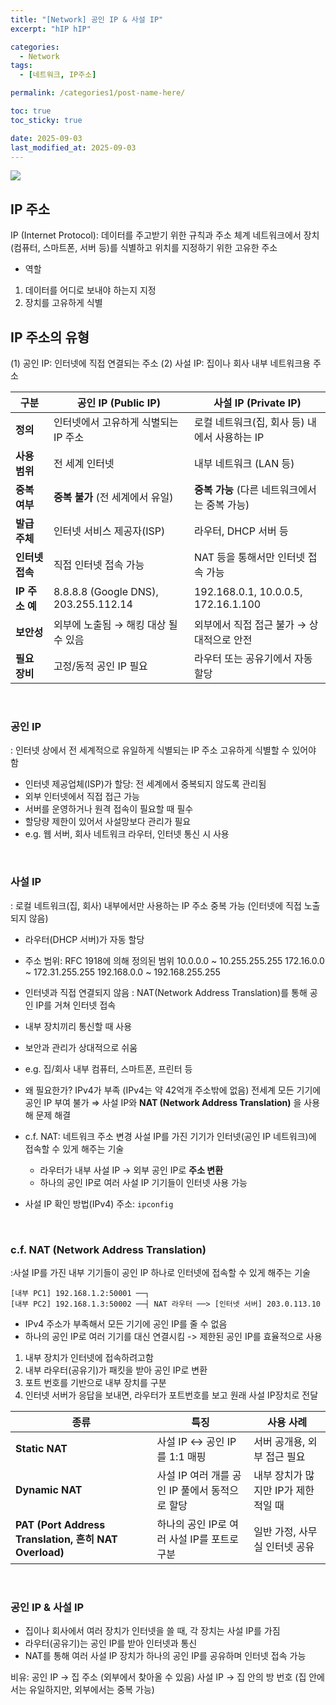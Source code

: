 ```yaml
---
title: "[Network] 공인 IP & 사설 IP"
excerpt: "hIP hIP"

categories:
  - Network   
tags:
  - [네트워크, IP주소]

permalink: /categories1/post-name-here/

toc: true
toc_sticky: true

date: 2025-09-03
last_modified_at: 2025-09-03
---
```

![](https://velog.velcdn.com/images/do_e/post/00a2720f-6d13-4b30-8834-7e7348ce81ab/image.png)

## IP 주소
IP (Internet Protocol): 데이터를 주고받기 위한 규칙과 주소 체계
네트워크에서 장치(컴퓨터, 스마트폰, 서버 등)를 식별하고 위치를 지정하기 위한 고유한 주소
- 역할
1) 데이터를 어디로 보내야 하는지 지정
2) 장치를 고유하게 식별

## IP 주소의 유형
(1) 공인 IP: 인터넷에 직접 연결되는 주소
(2) 사설 IP: 집이나 회사 내부 네트워크용 주소

| 구분 | 공인 IP (Public IP) | 사설 IP (Private IP) |
| --- | --- | --- |
| **정의** | 인터넷에서 고유하게 식별되는 IP 주소 | 로컬 네트워크(집, 회사 등) 내에서 사용하는 IP |
| **사용 범위** | 전 세계 인터넷 | 내부 네트워크 (LAN 등) |
| **중복 여부** | **중복 불가** (전 세계에서 유일) | **중복 가능** (다른 네트워크에서는 중복 가능) |
| **발급 주체** | 인터넷 서비스 제공자(ISP) | 라우터, DHCP 서버 등 |
| **인터넷 접속** | 직접 인터넷 접속 가능 | NAT 등을 통해서만 인터넷 접속 가능 |
| **IP 주소 예** | 8.8.8.8 (Google DNS), 203.255.112.14 | 192.168.0.1, 10.0.0.5, 172.16.1.100 |
| **보안성** | 외부에 노출됨 → 해킹 대상 될 수 있음 | 외부에서 직접 접근 불가 → 상대적으로 안전 |
| **필요 장비** | 고정/동적 공인 IP 필요 | 라우터 또는 공유기에서 자동 할당 |

<br/>

### 공인 IP
: 인터넷 상에서 전 세계적으로 유일하게 식별되는 IP 주소
고유하게 식별할 수 있어야 함
- 인터넷 제공업체(ISP)가 할당: 전 세계에서 중복되지 않도록 관리됨
- 외부 인터넷에서 직접 접근 가능
- 서버를 운영하거나 원격 접속이 필요할 때 필수
- 할당량 제한이 있어서 사설망보다 관리가 필요
- e.g. 웹 서버, 회사 네트워크 라우터, 인터넷 통신 시 사용

<br/>

### 사설 IP
: 로컬 네트워크(집, 회사) 내부에서만 사용하는 IP 주소
중복 가능 (인터넷에 직접 노출되지 않음)
- 라우터(DHCP 서버)가 자동 할당
- 주소 범위: RFC 1918에 의해 정의된 범위
10.0.0.0 ~ 10.255.255.255
172.16.0.0 ~ 172.31.255.255
192.168.0.0 ~ 192.168.255.255
- 인터넷과 직접 연결되지 않음 : NAT(Network Address Translation)를 통해 공인 IP를 거쳐 인터넷 접속
- 내부 장치끼리 통신할 때 사용
- 보안과 관리가 상대적으로 쉬움
- e.g. 집/회사 내부 컴퓨터, 스마트폰, 프린터 등
- 왜 필요한가?
IPv4가 부족 (IPv4는 약 42억개 주소밖에 없음)
전세계 모든 기기에 공인 IP 부여 불가
⇒ 사설 IP와 **NAT (Network Address Translation)** 을 사용해 문제 해결

- c.f. NAT: 네트워크 주소 변경
사설 IP를 가진 기기가 인터넷(공인 IP 네트워크)에 접속할 수 있게 해주는 기술
    - 라우터가 내부 사설 IP → 외부 공인 IP로 **주소 변환**
    - 하나의 공인 IP로 여러 사설 IP 기기들이 인터넷 사용 가능
- 사설 IP 확인 방법(IPv4) 주소: `ipconfig`


<br/>


### c.f. NAT (Network Address Translation)

:사설 IP를 가진 내부 기기들이 공인 IP 하나로 인터넷에 접속할 수 있게 해주는 기술
```
[내부 PC1] 192.168.1.2:50001 ──┐
[내부 PC2] 192.168.1.3:50002 ──┤ NAT 라우터 ──> [인터넷 서버] 203.0.113.10

```

- IPv4 주소가 부족해서 모든 기기에 공인 IP를 줄 수 없음
- 하나의 공인 IP로 여러 기기를 대신 연결시킴
-> 제한된 공인 IP를 효율적으로 사용

1. 내부 장치가 인터넷에 접속하려고함
2. 내부 라우터(공유기)가 패킷을 받아 공인 IP로 변환
3. 포트 번호를 기반으로 내부 장치를 구분
4. 인터넷 서버가 응답을 보내면, 라우터가 포트번호를 보고 원래 사설 IP장치로 전달

| 종류                                                  | 특징                            | 사용 사례                 |
| --------------------------------------------------- | ----------------------------- | --------------------- |
| **Static NAT**                                      | 사설 IP ↔ 공인 IP를 1:1 매핑         | 서버 공개용, 외부 접근 필요      |
| **Dynamic NAT**                                     | 사설 IP 여러 개를 공인 IP 풀에서 동적으로 할당 | 내부 장치가 많지만 IP가 제한적일 때 |
| **PAT (Port Address Translation, 흔히 NAT Overload)** | 하나의 공인 IP로 여러 사설 IP를 포트로 구분   | 일반 가정, 사무실 인터넷 공유     |


<br/>

### 공인 IP & 사설 IP
- 집이나 회사에서 여러 장치가 인터넷을 쓸 때, 각 장치는 사설 IP를 가짐
- 라우터(공유기)는 공인 IP를 받아 인터넷과 통신
- NAT를 통해 여러 사설 IP 장치가 하나의 공인 IP를 공유하며 인터넷 접속 가능

비유:
공인 IP → 집 주소 (외부에서 찾아올 수 있음)
사설 IP → 집 안의 방 번호 (집 안에서는 유일하지만, 외부에서는 중복 가능)